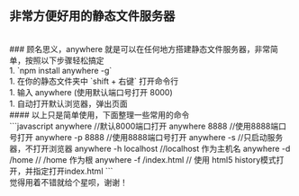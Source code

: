 ## 非常方便好用的静态文件服务器
<br/>
### 顾名思义，anywhere 就是可以在任何地方搭建静态文件服务器，非常简单，按照以下步骤轻松搞定
<br/>
1. `npm install anywhere -g`
<br/>
1. 在你的静态文件夹中 `shift + 右键` 打开命令行
<br/>
1. 输入 anywhere (使用默认端口号打开 8000)
<br/>
1. 自动打开默认浏览器，弹出页面
<br/>
#### 以上只是简单使用，下面整理一些常用的命令
<br/>
```javascript
	anywhere  //默认8000端口打开
	anywhere 8888 //使用8888端口号打开
	anywhere -p 8888 //使用8888端口号打开
	anywhere -s //只启动服务器，不打开浏览器
	anywhere -h localhost //localhost 作为主机名
	anywhere -d /home // /home 作为根
	anywhere -f /index.html  // 使用 html5 history模式打开，并指定打开index.html
```
<br/>
觉得用着不错就给个星呗，谢谢！
